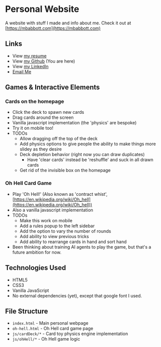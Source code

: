 # Personal Website

A website with stuff I made and info about me. Check it out at [https://mbabbott.com](https://mbabbott.com)

## Links

- View [my resume](https://mbabbott.com/resume.pdf)
- View [my Github](https://github.com/matthewabbott) (You are here)
- View [my LinkedIn](https://www.linkedin.com/in/matthew-abbott-88390065/)
- [Email Me](mailto:ttobbatam+website@gmail.com)

## Games & Interactive Elements

### Cards on the homepage
- Click the deck to spawn new cards
- Drag cards around the screen
- Vanilla javascript implementation (the 'physics' are bespoke)
- Try it on mobile too!
- TODOs
  - Allow dragging off the top of the deck
  - Add physics options to give people the ability to make things more slidey as they desire
  - Deck depletion behavior (right now you can draw duplicates)
    - Have 'clear cards' instead be 'reshuffle' and suck in all drawn cards
  - Get rid of the invisible box on the homepage

### Oh Hell Card Game
- Play 'Oh Hell!' (Also known as 'contract whist', [https://en.wikipedia.org/wiki/Oh_hell](https://en.wikipedia.org/wiki/Oh_hell))
- Also a vanilla javascript implementation
- TODOs
  - Make this work on mobile
  - Add a rules popup to the left sidebar
  - Add the option to vary the number of rounds
  - Add ability to view previous tricks
  - Add ability to rearrange cards in hand and sort hand
- Been thinking about training AI agents to play the game, but that's a future ambition for now.

## Technologies Used
- HTML5
- CSS3
- Vanilla JavaScript
- No external dependencies (yet), except that google font I used.

## File Structure
- `index.html` - Main personal webpage
- `oh-hell.html` - Oh Hell card game page
- `js/cardDeck/*` - Card toy physics engine implementation
- `js/ohHell/*` - Oh Hell game logic